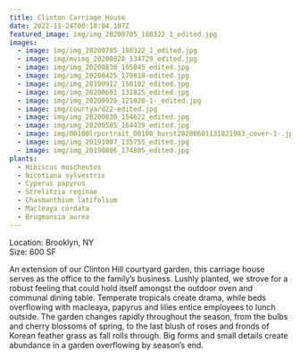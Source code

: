 ```yaml
---
title: Clinton Carriage House
date: 2022-11-24T00:18:04.107Z
featured_image: img/img_20200705_180322_1_edited.jpg
images:
  - image: img/img_20200705_180322_1_edited.jpg
  - image: img/mvimg_20200828_134729_edited.jpg
  - image: img/img_20200830_105045_edited.jpg
  - image: img/img_20200425_170818-edited.jpg
  - image: img/img_20190912_150102_edited.jpg
  - image: img/img_20200601_131825_edited.jpg
  - image: img/img_20200926_121020-1-_edited.jpg
  - image: img/courtyard22-edited.jpg
  - image: img/img_20200830_154622_edited.jpg
  - image: img/img_20200505_164439_edited.jpg
  - image: img/00100lrportrait_00100_burst20200601131821983_cover-1-.jpg
  - image: img/img_20191007_135755_edited.jpg
  - image: img/img_20190806_174805_edited.jpg
plants:
  - Hibiscus moscheutos
  - Nicotiana sylvestris
  - Cyperus papyrus
  - Strelitzia reginae
  - Chasmanthium latifolium
  - Macleaya cordata
  - Brugmansia aurea
---
```

L﻿ocation: Brooklyn, NY\
S﻿ize: 600 SF



An extension of our Clinton Hill courtyard garden, this carriage house serves as the office to the family’s business. Lushly planted, we strove for a robust feeling that could hold itself amongst the outdoor oven and communal dining table. Temperate tropicals create drama, while beds overflowing with macleaya, papyrus and lilies entice employees to lunch outside. The garden changes rapidly throughout the season, from the bulbs and cherry blossoms of spring, to the last blush of roses and fronds of Korean feather grass as fall rolls through. Big forms and small details create abundance in a garden overflowing by season’s end.